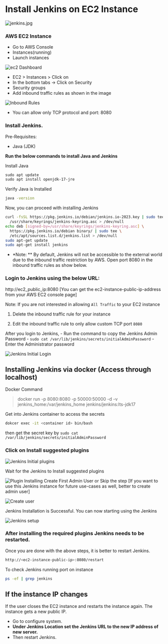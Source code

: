 # Install Jenkins on EC2 Instance

![jenkins.jpg](images/jenkins.jpg)

### **AWS EC2 Instance**

- Go to AWS Console
- Instances(running)
- Launch instances

![ec2 Dashboard](images/ec2-a.png)

- EC2 > Instances > Click on
- In the bottom tabs -> Click on Security
- Security groups
- Add inbound traffic rules as shown in the image

![Inbound Rules](images/inbound.png)

- You can allow only TCP protocol and port: 8080

### **Install Jenkins.**

Pre-Requisites:

- Java (JDK)

**Run the below commands to install Java and Jenkins**

Install Java

```powershell
sudo apt update
sudo apt install openjdk-17-jre
```

Verify Java is Installed

```bash
java -version
```

Now, you can proceed with installing Jenkins

```bash
curl -fsSL https://pkg.jenkins.io/debian/jenkins.io-2023.key | sudo tee \
  /usr/share/keyrings/jenkins-keyring.asc > /dev/null
echo deb [signed-by=/usr/share/keyrings/jenkins-keyring.asc] \
  https://pkg.jenkins.io/debian binary/ | sudo tee \
  /etc/apt/sources.list.d/jenkins.list > /dev/null
sudo apt-get update
sudo apt-get install jenkins

```

- *Note: ** By default, Jenkins will not be accessible to the external world due to the inbound traffic restriction by AWS. Open port 8080 in the inbound traffic rules as show below.

### **Login to Jenkins using the below URL:**

http://ec2_public_ip:8080 [You can get the ec2-instance-public-ip-address from your AWS EC2 console page]

Note: If you are not interested in allowing `All Traffic` to your EC2 instance 

1. Delete the inbound traffic rule for your instance 

2. Edit the inbound traffic rule to only allow custom TCP port `8080`

After you login to Jenkins, - Run the command to copy the Jenkins Admin Password - `sudo cat /var/lib/jenkins/secrets/initialAdminPassword` - Enter the Administrator password

![Jenkins Initial Login](images/jenkinssecret.png)

## Installing Jenkins via docker  (Access through localhost)

Docker Command

> docker run -p 8080:8080 -p 50000:50000 -d -v jenkins_home:/var/jenkins_home  jenkins/jenkins:lts-jdk17
> 

Get into Jenkins container to access the secrets 

```bash
dokcer exec -it <container id> bin/bash
```

then get the secret key by `sudo cat /var/lib/jenkins/secrets/initialAdminPassword`

### **Click on Install suggested plugins**

![Jenkins Initial plugins](images/customize-jenkins.png)

Wait for the Jenkins to Install suggested plugins

![Plugin Installing](images/geting-started.png)
Create First Admin User or Skip the step [If you want to use this Jenkins instance for future use-cases as well, better to create admin user]

![Create user](images/admin-user.png)

Jenkins Installation is Successful. You can now starting using the Jenkins

![Jenkins setup](images/jenkins-ready.png)
### After installing the required plugins Jenkins needs to be restarted.

Once you are done with the above steps, it is better to restart Jenkins.

```bash
http://<ec2-instance-public-ip>:8080/restart
```

To check Jenkins running port on instance

```bash
ps -ef | grep jenkins
```

## If the instance IP changes

If the user closes the EC2 instance and restarts the instance again. The instance gets a new public IP.

- Go to configure system.
- **Under Jenkins Location set the Jenkins URL to the new IP address of new server.**
- Then restart Jenkins.